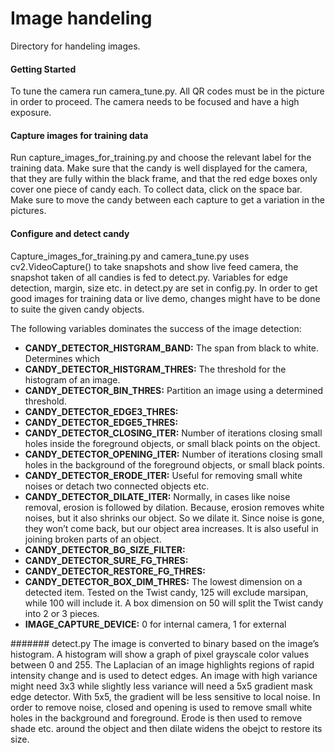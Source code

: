 # Image handeling
Directory for handeling images.


#### Getting Started 
To tune the camera run camera_tune.py. 
All QR codes must be in the picture in order to proceed. The camera needs to be focused and have a high exposure. 

#### Capture images for training data
Run capture_images_for_training.py and choose the relevant label for the training data. Make sure that the candy is well displayed for the camera, that they are fully within the black frame, and that the red edge boxes only cover one piece of candy each. To collect data, click on the space bar. Make sure to move the candy between each capture to get a variation in the pictures.


#### Configure and detect candy
Capture_images_for_training.py and camera_tune.py uses cv2.VideoCapture() to take snapshots and show live feed camera, the snapshot taken of all candies is fed to detect.py. Variables for edge detection, margin, size etc. in detect.py are set in config.py. In order to get good images for training data or live demo, changes might have to be done to suite the given candy objects. 

The following variables dominates the success of the image detection: 

- __CANDY_DETECTOR_HISTGRAM_BAND:__ The span from black to white. Determines which  
- __CANDY_DETECTOR_HISTGRAM_THRES:__ The threshold for the histogram of an image. 
- __CANDY_DETECTOR_BIN_THRES:__ Partition an image using a determined threshold.
- __CANDY_DETECTOR_EDGE3_THRES:__ 
- __CANDY_DETECTOR_EDGE5_THRES:__ 
- __CANDY_DETECTOR_CLOSING_ITER:__ Number of iterations closing small holes inside the foreground objects, or small black points on the object. 
- __CANDY_DETECTOR_OPENING_ITER:__ Number of iterations closing small holes in the background of the foreground objects, or small black points. 
- __CANDY_DETECTOR_ERODE_ITER:__ Useful for removing small white noises or detach two connected objects etc. 
- __CANDY_DETECTOR_DILATE_ITER:__   Normally, in cases like noise removal, erosion is followed by dilation. Because, erosion removes white noises, but it also shrinks our object. So we dilate it. Since noise is gone, they won’t come back, but our object area increases. It is also useful in joining broken parts of an object.
- __CANDY_DETECTOR_BG_SIZE_FILTER:__  
- __CANDY_DETECTOR_SURE_FG_THRES:__ 
- __CANDY_DETECTOR_RESTORE_FG_THRES:__ 
- __CANDY_DETECTOR_BOX_DIM_THRES:__ The lowest dimension on a detected item. Tested on the Twist candy, 125 will exclude marsipan, while 100 will include it. A box dimension on 50 will split the Twist candy into 2 or 3 pieces.    
- __IMAGE_CAPTURE_DEVICE:__ 0 for internal camera, 1 for external



####### detect.py
The image is converted to binary based on the image’s histogram. A histogram will show a graph of pixel grayscale color values between 0 and 255. 
The Laplacian of an image highlights regions of rapid intensity change and is used to detect edges. An image with high variance might need 3x3 while slightly less variance will need a 5x5 gradient mask edge detector. With 5x5, the gradient will be less sensitive to local noise.
In order to remove noise, closed and opening is used to remove small white holes in the background and foreground. Erode is then used to remove shade etc. around the object and then dilate widens the obejct to restore its size.

